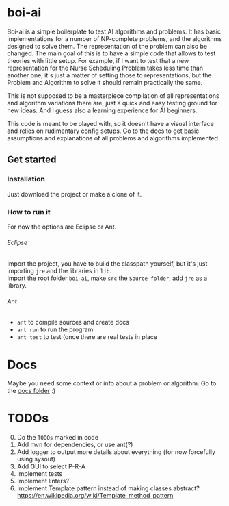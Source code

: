 # boi-ai
Boi-ai is a simple boilerplate to test AI algorithms and problems. It has basic implementations for a number of NP-complete problems, and the algorithms designed to solve them. The representation of the problem can also be changed.
The main goal of this is to have a simple code that allows to test theories with little setup. For example, if I want to test that a new representation for the Nurse Scheduling Problem takes less time than another one, it's just a matter of setting those to representations, but the Problem and Algorithm to solve it should remain practically the same.

This is not supposed to be a masterpiece compilation of all representations and algorithm variations there are, just a quick and easy testing ground for new ideas. And I guess also a learning experience for AI beginners.

This code is meant to be played with, so it doesn't have a visual interface and relies on rudimentary config setups. Go to the docs to get basic assumptions and explanations of all problems and algorithms implemented.

## Get started

### Installation
Just download the project or make a clone of it.

### How to run it
For now the options are Eclipse or Ant.

###### Eclipse
Import the project, you have to build the classpath yourself, but it's just importing `jre` and the libraries in `lib`.  
Import the root folder `boi-ai`, make `src` the `Source folder`, add `jre` as a library.

###### Ant
- `ant` to compile sources and create docs
- `ant run` to run the program
- `ant test` to test (once there are real tests in place

# Docs
Maybe you need some context or info about a problem or algorithm. Go to the [docs folder](docs/en/index.md) :)

# TODOs

0. Do the `TODOs` marked in code
2. Add mvn for dependencies, or use ant(?)
1. Add logger to output more details about everything (for now forcefully using sysout)
3. Add GUI to select P-R-A
4. Implement tests
5. Implement linters?
6. Implement Template pattern instead of making classes abstract? https://en.wikipedia.org/wiki/Template_method_pattern